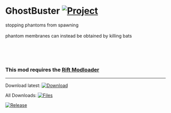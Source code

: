 # GhostBuster [![Project](http://cf.way2muchnoise.eu/full_301017_downloads.svg)](https://minecraft.curseforge.com/projects/301017)
stopping phantoms from spawning
<br/>
<br/>
phantom membranes can instead be obtained by killing bats

<br/>
<br/>
<br/>

### This mod requires the [Rift Modloader](https://minecraft.curseforge.com/projects/rift "CurseForge")

---

Download latest:
[![Download](https://curse.nikky.moe/api/img/301017?logo)](https://curse.nikky.moe/api/url/301017)

All Downloads:
[![Files](https://curse.nikky.moe/api/img/301017/files?logo)](https://minecraft.curseforge.com/projects/301017/files)

[![Release](https://jitpack.io/v/UpcraftLP/Rift-Ghostbuster.svg)](https://jitpack.io/#UpcraftLP/Rift-Ghostbuster)
